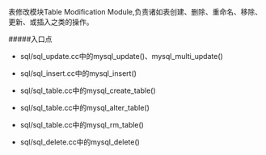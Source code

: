 表修改模块Table Modification Module,负责诸如表创建、删除、重命名、移除、
更新、或插入之类的操作。

#####入口点

+ sql/sql_update.cc中的mysql_update()、mysql_multi_update()

+ sql/sql_insert.cc中的mysql_insert()

+ sql/sql_table.cc中的mysql_create_table()

+ sql/sql_table.cc中的mysql_alter_table()

+ sql/sql_table.cc中的mysql_rm_table()

+ sql/sql_delete.cc中的mysql_delete()

